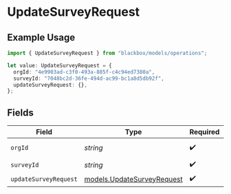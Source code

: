 # UpdateSurveyRequest

## Example Usage

```typescript
import { UpdateSurveyRequest } from "blackbox/models/operations";

let value: UpdateSurveyRequest = {
  orgId: "4e9903ad-c3f0-493a-885f-c4c94ed7380a",
  surveyId: "7048bc2d-36fe-494d-ac99-bc1a8d5db92f",
  updateSurveyRequest: {},
};
```

## Fields

| Field                                                             | Type                                                              | Required                                                          | Description                                                       |
| ----------------------------------------------------------------- | ----------------------------------------------------------------- | ----------------------------------------------------------------- | ----------------------------------------------------------------- |
| `orgId`                                                           | *string*                                                          | :heavy_check_mark:                                                | Organization ID                                                   |
| `surveyId`                                                        | *string*                                                          | :heavy_check_mark:                                                | Survey ID                                                         |
| `updateSurveyRequest`                                             | [models.UpdateSurveyRequest](../../models/updatesurveyrequest.md) | :heavy_check_mark:                                                | N/A                                                               |